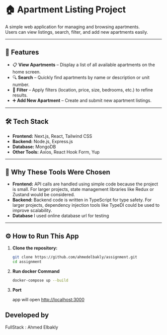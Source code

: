 # 🏠 Apartment Listing Project

A simple web application for managing and browsing apartments.  
Users can view listings, search, filter, and add new apartments easily.  

---

## 🚀 Features

- 📋 **View Apartments** – Display a list of all available apartments on the home screen.  
- 🔍 **Search** – Quickly find apartments by name or description or unit number.  
- 🎯 **Filter** – Apply filters (location, price, size, bedrooms, etc.) to refine results.  
- ➕ **Add New Apartment** – Create and submit new apartment listings.  

---

## 🛠️ Tech Stack

- **Frontend:** Next.js, React, Tailwind CSS  
- **Backend:** Node.js, Express.js  
- **Database:** MongoDB  
- **Other Tools:** Axios, React Hook Form, Yup  

---

## 📝 Why These Tools Were Chosen

- **Frontend:** API calls are handled using simple code because the project is small. For larger projects, state management libraries like Redux or Zustand would be considered.  
- **Backend:** Backend code is written in TypeScript for type safety. For larger projects, dependency injection tools like TypeDI could be used to improve scalability.
- **Database** I used online database url for testing  

---

## ⚙️ How to Run This App

1. **Clone the repository:**  

   ```bash
   git clone https://github.com/ahmedelbakly/assignment.git
   cd assignment

2. **Run docker Command**

    ```bash
    docker-compose up --build

3. **Port**

   app will open <http://localhost:3000>

## Developed by  

FullStack : Ahmed Elbakly
